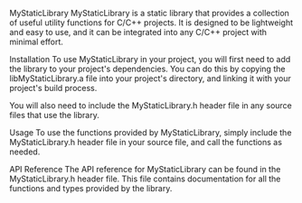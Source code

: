 MyStaticLibrary
MyStaticLibrary is a static library that provides a collection of useful utility functions for C/C++ projects. It is designed to be lightweight and easy to use, and it can be integrated into any C/C++ project with minimal effort.

Installation
To use MyStaticLibrary in your project, you will first need to add the library to your project's dependencies. You can do this by copying the libMyStaticLibrary.a file into your project's directory, and linking it with your project's build process.

You will also need to include the MyStaticLibrary.h header file in any source files that use the library.

Usage
To use the functions provided by MyStaticLibrary, simply include the MyStaticLibrary.h header file in your source file, and call the functions as needed.

API Reference
The API reference for MyStaticLibrary can be found in the MyStaticLibrary.h header file. This file contains documentation for all the functions and types provided by the library.

